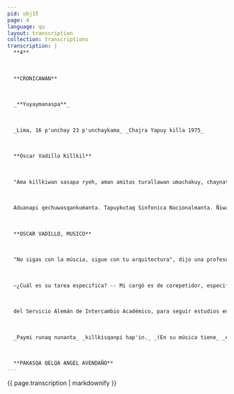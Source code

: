 ```yaml
---
pid: obj15
page: 4
language: qu
layout: transcription
collection: transcriptions
transcription: |
  **4**
  
  
  
  **CRONICAWAN**
  
  
  
  _**Yuyaymanaspa**_
  
  
  
  _Lima, 16 p'unchay 23 p'unchaykama_ _Chajra Yapuy killa 1975_
  
  
  
  **Oscar Vadillo Killkil**
  
  
  
  "Ama killkiwan sasapa ryeh, aman amitas turallawan umachakuy, chaynata nisqa Conservatorio Nacional de Musica Yachachi, Oscar Vadillota. Payqa yachas qanta ruwaspa iñikullan chaymanta q’aya q’aya watakunacheqaqman churanku. Oscar Vadilloqa kinsa chunka pisqa watayoqmi, wankataq, kunanqa umallinmi teqsimuyupi aswan yupaychaaqa agrupacion orquestalta Baria Suyupi, Teatro Nacional de Munichpi, Chaypi wasiumalli Yachachi Woligang Sawalich. —Imatataq ruwankini allinmanta? —Ruwayniyqa corepetidormi. Kay runa kamachsutiqa killkipi mast'ariymi es cenapi churana p’atarakunata...Kay llank’ay samanpayqa takijkunawan, corokunawan, orquestakunawan, ballet kunawan chaymanta tukuy operapi utaq balletpi haykuq runakunawan. Conservatoriopi killli yachayninkuna karan 1999 watapi, chay pachamantan chunka sojtayoq wata purimun academia kawsaypi llank'aq hina Supaymantan Oscar Vadilloq curriculumnin. Lima suyupi Coro Filarmo nicoq omallinmi kasqa, chay manta Huanuco suyupi killkimanta Regional chaymanta Orquesta de Camara de la Casa de la Cultura de Junin (Huancayo) 1969 watapi Servicio Aleman de Intercambio Academicopi Becata llallisqa, Republica Federal de Alemania Hay kusqataq Escuela Superior de Musica de Munichpi, chaymanta Direccion de Orquestata chaymanta Direccion de Curota, camara musicata chaymanta acompañamiento de liederta. Qhepamanta, 1973 watapi Musicologia qelqata ruwasqa Universidad de Munichpi. "Doctoradota ruwayta munaran icha mana llalliranchu". —¿Imarayku? —Doctor unanchakuyqa manan sasachu, reqsiypinyuyaychakuyllan musical teoria pi, ichaqa llank’aymanta karunchakuysi. Nogaqa wallawalla kayta munari killkilmanta. Vadilloqa qayna wata chas kikun Director de Orquestamanta hatun yachachi Munichsuyupi. Kunantaq Opera delEstado de Bavariapi kaynin post gradunpaq kusa Limallajta kayninpi, panaka raykulla, huñuyta munaranmaterial folklorico Alemaniasuyupi reqsichinapag, icha kayqa qollurapusqa grabadora portatil Aeropuerto de la
  
  
  
  Aduanapi qechuwasqankumanta. Tapuykutaq Sinfonica Nacionalmanta. Ñiwankutaq sasamantas kuskachay kanman Eurpa Orquestakunawan, chaymanta nillantaq "qhawasqanqa instrumentistas ñeqenmi wajcha kasqa. Chaymanta nillantaq Lima suyupis kanan Conciertopaq hatun Wasi. "Municipal Teatroqa manan huñunchu hunt'aykunata allin uyarinapaq". Concierfoman riq runakunaqa, manan yapakunchu chaymanta nillantaq milaymantas chay hamatu q’osñichiqkuna chaymanta llojsinku utaq haykunku conciertopi. Kaytan mana ruwachisunchu, samanpan
  
  
  
  **OSCAR VADILLO, MUSICO**
  
  
  
  "No sigas con la múscia, sigue con tu arquitectura", dijo una profesora del Conservatorio Nacional de Música, a Oscar Vadillo. Este sabiéndose seguro de lo que hacia persistió y el tiempo le dio la razón Oscar Vadillo 35 años huancaino, ahora se desempeña como director de una de las agrupaciones orquestales más famosas del mundo: la "Opera del Estado de Bavaria, Teatro Nacional de Múnich, cuyo director titular es el maestro Wolfgang Sawalich.
  
  
  
  —¿Cuál es su tarea especifica? -- Mi cargó es de corepetidor, especificamente. Esto es la persona encargada de preparar musicalmente las obras que van a ser puestas en escena Significa trabajar con cantantes, coros, orquestas, ballet y todo aquello que tiene relación con la ópera o el ballet. De sus primeros estudios musicales en el Conservatorio allá por el año 1959, han transcurrido 16 años de intensa vida académica como profesional. Oscar Vadillo tiene un curriculum impresionante. Ha sido director del Coro Filarmónico de Lima, directon de la Escuela Regional de Música de Huánuco y Direcon del Departamento de Música de la Orquesta, de Cámara de la Casa de La Cultura de Junin (Huancayo) En 1969 obtuvo una beca
  
  
  
  del Servicio Alemán de Intercambio Académico, para seguir estudios en la República Federal de Almania. Ingresó a la Escuela Superior de Músicade Múnich donde siguió como curso principal Dirección de Orquesta, y como secundadio Dirección de coro, música de cámara y acompañamiento de lieder. Posteriormente, en 1973, siguió el curso de Musicologia en la Universidad de Múnich. "Tenia la intención de hacer doctorado, pero me abstuve". -- ¿Por qué? —Es simple, doctorarse significaba una profundización en el conocimiento de la teoría musical, pero a la vez un alejamiento de la prictica... Y yo siempre he querido ser un militante de la práctica musical... Vadillo se graduó el año pasado como Director de Orquesta en la Escuela Superion de Múnich. Ahora su labor en la Opera del Estado de Bavaria le sirve de práctica de post grado. Durante su estancia en Lima —por motivos familiares—, el músico tenia previso realizar una recopilación de material folklórico para una disertación en Alemania, pero esto se frustró con el decomiso en la Aduana del Aeropuerto de la grabadora portátil que traía para ese fin. Le preguntamos su opinión sobre la Sinfónica Nacional Nos dijo que era dificil compa rarla con orquestas europeas, también que la "habia visto pobre en número de instrumentistas" Hizo hincapié en la necesidad de que Lima cuente con ma gran sala de conciertos "El Teatro Municipal no reúne las condiciones acústicas necesarias", explicó. Sobre el público que asiste a los conciertos, dijo que se ha incrementado, sin embargo dijo que es chocante ver a algunas personas que fuman o entran y salen de la sala durante los conciertos. Esto debe evitarse, señaló.
  
  
  
  _Paymi runaq nunanta_ _killkisqanpi hap'in._ _(En su música tiene_ _el alma de las gentes)._
  
  
  
  **PAKASQA QELQA ANGEL AVENDAÑO**
---
```


{{ page.transcription | markdownify }}
